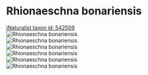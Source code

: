 
Rhionaeschna bonariensis
========================
  
[iNaturalist taxon id: 542509](https://www.inaturalist.org/taxa/542509)  
![Rhionaeschna bonariensis](https://inaturalist-open-data.s3.amazonaws.com/photos/242873912/medium.jpg)  
![Rhionaeschna bonariensis](https://inaturalist-open-data.s3.amazonaws.com/photos/242873932/medium.jpg)  
![Rhionaeschna bonariensis](https://inaturalist-open-data.s3.amazonaws.com/photos/242873901/medium.jpg)  
![Rhionaeschna bonariensis](https://inaturalist-open-data.s3.amazonaws.com/photos/175800525/medium.jpeg)  
![Rhionaeschna bonariensis](https://inaturalist-open-data.s3.amazonaws.com/photos/175800530/medium.jpeg)  
![Rhionaeschna bonariensis](https://inaturalist-open-data.s3.amazonaws.com/photos/175800532/medium.jpeg)